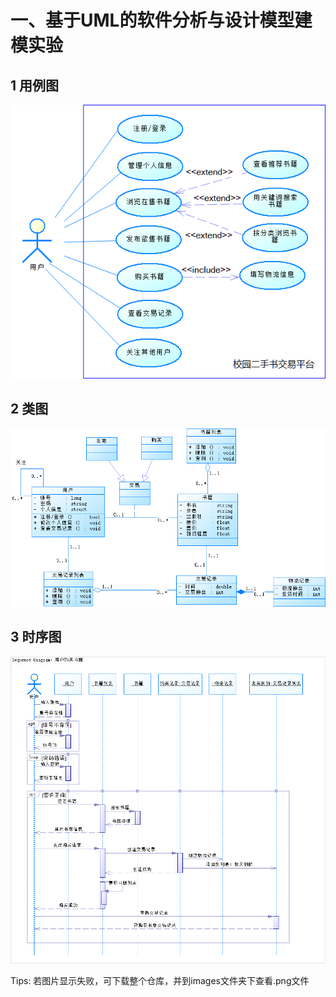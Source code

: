 # 一、基于UML的软件分析与设计模型建模实验
## 1 用例图
![Use Case Diagram](https://github.com/C-RJ/Campus_Second-hand_Book_Trading_Platform/blob/master/%E7%AC%AC%E4%B8%80%E6%AC%A1%E5%AE%9E%E9%AA%8C_UML%E5%9B%BE/Use%20Case%20Diagram.png)

## 2 类图
![Class Diagram](https://github.com/C-RJ/Campus_Second-hand_Book_Trading_Platform/blob/master/%E7%AC%AC%E4%B8%80%E6%AC%A1%E5%AE%9E%E9%AA%8C_UML%E5%9B%BE/Class%20Diagram.png)

## 3 时序图
![Sequence Diagram](https://github.com/C-RJ/Campus_Second-hand_Book_Trading_Platform/blob/master/%E7%AC%AC%E4%B8%80%E6%AC%A1%E5%AE%9E%E9%AA%8C_UML%E5%9B%BE/Sequence%20Diagram.png)

Tips: 若图片显示失败，可下载整个仓库，并到images文件夹下查看.png文件